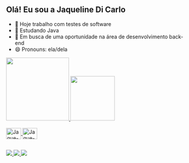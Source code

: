 ## Olá! Eu sou a Jaqueline Di Carlo 

- 🔭 Hoje trabalho com testes de software
- 🌱 Estudando Java 
- 🤔 Em busca de uma oportunidade na área de desenvolvimento back-end
- 😄 Pronouns: ela/dela

<div>
  <a href="https://beacons.ai/jaqdc">
    <img height="170em" src="https://github-readme-stats.vercel.app/api?username=jaqdc&show_icons=true&theme=dracula&include_all_commits=true&count_private=true"/>
    <img height="120em" src="https://github-readme-stats.vercel.app/api/top-langs/?username=jaqdc&layout=compact&langs_count=16&theme=dracula"/>
</div>

<div style="display:inline_block"><br>
<img align="center" alt="Jaque-Java" height="30" width="40" src="https://cdn.jsdelivr.net/gh/devicons/devicon@latest/icons/java/java-original.svg" />
<img align="center" alt="Jaque-C#" height="30" width="40" src="https://cdn.jsdelivr.net/gh/devicons/devicon@latest/icons/csharp/csharp-original.svg" />
</div>

##

<div>
  <a href="https://www.linkedin.com/in/jaqueline-di-carlo-4688731b0/" target="_blank"><img src="https://img.shields.io/badge/LinkedIn-0077B5?style=for-the-badge&logo=linkedin&logoColor=white">
  <a href="mailto:jaquelinedicarlosocial@gmail.com" target="_blank"><img src="https://img.shields.io/badge/Gmail-D14836?style=for-the-badge&logo=gmail&logoColor=white">
  <a href="https://wa.me/5561995119669" target="_blank"><img src="https://img.shields.io/badge/WhatsApp-25D366?style=for-the-badge&logo=whatsapp&logoColor=white">
</div>
